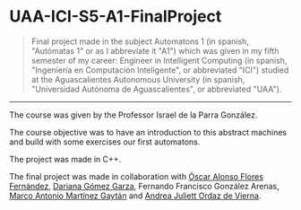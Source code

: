 # UAA-ICI-S5-A1-FinalProject

> Final project made in the subject Automatons 1 (in spanish, "Autómatas 1" or as I abbreviate it "A1") which was given in my fifth semester of my career: Engineer in Intelligent Computing (in spanish, "Ingeniería en Computación Inteligente", or abbreviated "ICI") studied at the Aguascalientes Autonomous University (in spanish, "Universidad Autónoma de Aguascalientes", or abbreviated "UAA").

---

The course was given by the Professor Israel de la Parra González.

The course objective was to have an introduction to this abstract machines and build with some exercises our first automatons.

The project was made in C++.

The final project was made in collaboration with [Óscar Alonso Flores Fernández](https://github.com/Dem0n2000), [Dariana Gómez Garza](https://github.com/DariGmz), Fernando Francisco González Arenas, [Marco Antonio Martínez Gaytán](https://github.com/MarcoMaxe) and [Andrea Juliett Ordaz de Vierna](https://github.com/JuliettOrdaz99).